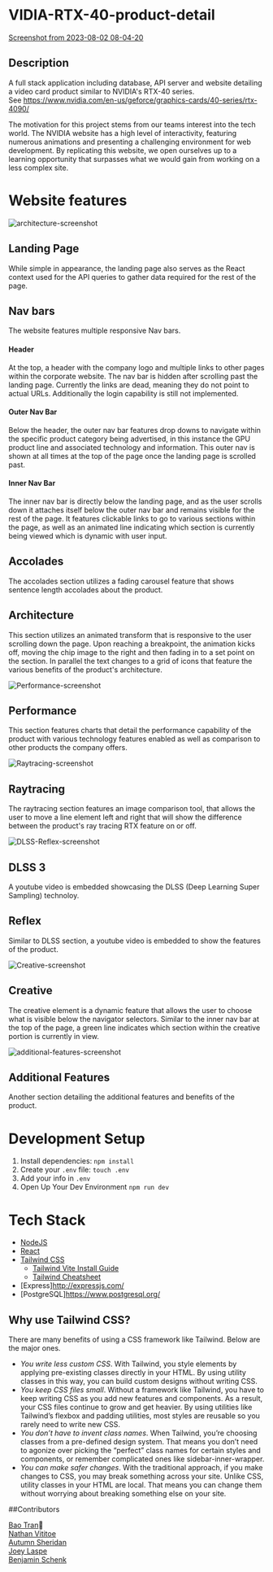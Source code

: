 # VIDIA-RTX-40-product-detail #
[Screenshot from 2023-08-02 08-04-20](https://github.com/Autumn-S/VIDIA-RTX-40-product-detail/assets/130795003/e08a6f74-f399-46e6-9f22-050ccde2dd20)

## Description ##

A full stack application including database, API server and website detailing a video card product similar to NVIDIA's RTX-40 series.<br/>
See https://www.nvidia.com/en-us/geforce/graphics-cards/40-series/rtx-4090/<br/>

The motivation for this project stems from our teams interest into the tech world. The NVIDIA website has a high level of interactivity, featuring numerous animations and presenting a challenging environment for web development. By replicating this website, we open ourselves up to a learning opportunity that surpasses what we would gain from working on a less complex site.

# Website features #
![architecture-screenshot](https://github.com/NVIDIA-Clone/VIDIA-RTX-40-product-detail/blob/b8b6ef1c53c442215178a9dbb222839ca759c504/vite-project/public/images/architecture-screenshot.png)

## Landing Page ##
While simple in appearance, the landing page also serves as the React context used for the API queries to gather data required for the rest of the page. 
## Nav bars ##
The website features multiple responsive Nav bars.
#### Header ####
 At the top, a header with the company logo and multiple links to other pages within the corporate website. The nav bar is hidden after scrolling past the landing page. Currently the links are dead, meaning they do not point to actual URLs. Additionally the login capability is still not implemented.
#### Outer Nav Bar ####
Below the header, the outer nav bar features drop downs to navigate within the specific product category being advertised, in this instance the GPU product line and associated technology and information. This outer nav is shown at all times at the top of the page once the landing page is scrolled past.
#### Inner Nav Bar ####
The inner nav bar is directly below the landing page, and as the user scrolls down it attaches itself below the outer nav bar and remains visible for the rest of the page. It features clickable links to go to various sections within the page, as well as an animated line indicating which section is currently being viewed which is dynamic with user input.

## Accolades ##
The accolades section utilizes a fading carousel feature that shows sentence length accolades about the product. 

## Architecture ##
This section utilizes an animated transform that is responsive to the user scrolling down the page. Upon reaching a breakpoint, the animation kicks off, moving the chip image to the right and then fading in to a set point on the section. In parallel the text changes to a grid of icons that feature the various benefits of the product's architecture. 

![Performance-screenshot](https://github.com/NVIDIA-Clone/VIDIA-RTX-40-product-detail/blob/8f81285bb3247b4b7b6d26a2d2945c8ccda6cfe9/vite-project/public/images/performance-screenshot.png)
## Performance ##
This section features charts that detail the performance capability of the product with various technology features enabled as well as comparison to other products the company offers.


![Raytracing-screenshot](https://github.com/NVIDIA-Clone/VIDIA-RTX-40-product-detail/blob/315884a29f00ad257dabc4f7727c686d10c365e0/vite-project/public/images/raytracing-screenshot.png)
## Raytracing ##
The raytracing section features an image comparison tool, that allows the user to move a line element left and right that will show the difference between the product's ray tracing RTX feature on or off. 

![DLSS-Reflex-screenshot](https://github.com/NVIDIA-Clone/VIDIA-RTX-40-product-detail/blob/5659edb825356650e1b6d118cc4f04baf6c347c8/vite-project/public/images/dlss-reflex-screenshot.png)

## DLSS 3 ##
A youtube video is embedded showcasing the DLSS (Deep Learning Super Sampling) technoloy.

## Reflex ##
Similar to DLSS section, a youtube video is embedded to show the features of the product.

![Creative-screenshot](https://github.com/NVIDIA-Clone/VIDIA-RTX-40-product-detail/blob/a9bd289dddf6c6c4fa544e18a8fb399de9ef36cc/vite-project/public/images/creative-screenshot.png)
## Creative ##
The creative element is a dynamic feature that allows the user to choose what is visible below the navigator selectors. Similar to the inner nav bar at the top of the page, a green line indicates which section within the creative portion is currently in view. 

![additional-features-screenshot](https://github.com/NVIDIA-Clone/VIDIA-RTX-40-product-detail/blob/e35e615c7db8681bd699416c3a79c6314d0339fe/vite-project/public/images/features-screenshot.png)
## Additional Features ##
Another section detailing the additional features and benefits of the product. 

# Development Setup #

1. Install dependencies: `npm install`
2. Create your `.env` file: `touch .env`
3. Add your info in `.env`
4. Open Up Your Dev Environment `npm run dev`

# Tech Stack #
* [NodeJS](https://nodejs.org/en "Node")
* [React](https://react.dev/ "React")
* [Tailwind CSS](https://tailwindcss.com/)
    * [Tailwind Vite Install Guide](https://tailwindcss.com/docs/guides/vite)
    * [Tailwind Cheatsheet](https://tailwindcomponents.com/cheatsheet/)
* [Express]<http://expressjs.com/>
* [PostgreSQL]<https://www.postgresql.org/>

## Why use Tailwind CSS? ##
There are many benefits of using a CSS framework like Tailwind. Below are the major ones.
* _You write less custom CSS_. With Tailwind, you style elements by applying pre-existing classes directly in your HTML. By using utility classes in this way, you can build custom designs without writing CSS.
* _You keep CSS files small_. Without a framework like Tailwind, you have to keep writing CSS as you add new features and components. As a result, your CSS files continue to grow and get heavier. By using utilities like Tailwind’s flexbox and padding utilities, most styles are reusable so you rarely need to write new CSS.
* _You don’t have to invent class names_. When Tailwind, you’re choosing classes from a pre-defined design system. That means you don’t need to agonize over picking the “perfect” class names for certain styles and components, or remember complicated ones like sidebar-inner-wrapper.
* _You can make safer changes_. With the traditional approach, if you make changes to CSS, you may break something across your site. Unlike CSS, utility classes in your HTML are local. That means you can change them without worrying about breaking something else on your site.

##Contributors

[Bao Tran](https://www.linkedin.com/in/baottran21/):space_invader:<br/>
[Nathan Vititoe](https://www.linkedin.com/in/nathanvititoe/)<br/>
[Autumn Sheridan](https://www.linkedin.com/in/autumn-r-sheridan/)<br/>
[Joey Laspe](https://www.linkedin.com/in/joe-laspe/)<br/>
[Benjamin Schenk](https://www.linkedin.com/in/benjamin-k-schenk/)
